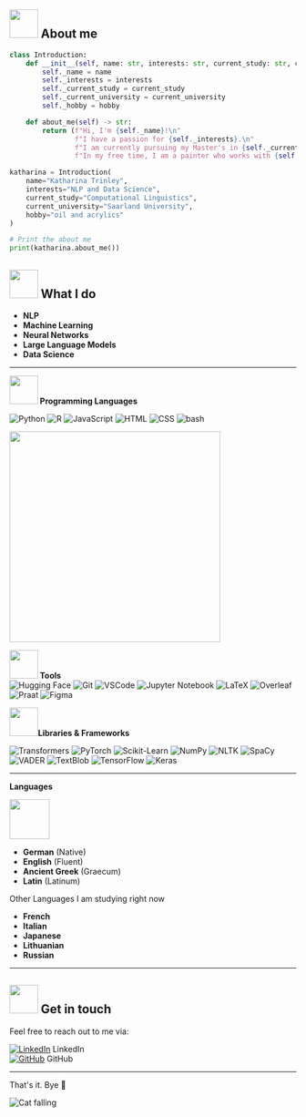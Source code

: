 ## <img src="https://github.com/user-attachments/assets/8a76d772-33d8-4e3b-a83f-2b6afbffb440" width="50"/> About me

```python
class Introduction:
    def __init__(self, name: str, interests: str, current_study: str, current_university: str, hobby: str):
        self._name = name
        self._interests = interests
        self._current_study = current_study
        self._current_university = current_university
        self._hobby = hobby

    def about_me(self) -> str:
        return (f"Hi, I'm {self._name}!\n"
                f"I have a passion for {self._interests}.\n"
                f"I am currently pursuing my Master's in {self._current_study} at {self._current_university}.\n"
                f"In my free time, I am a painter who works with {self._hobby}.")

katharina = Introduction(
    name="Katharina Trinley",
    interests="NLP and Data Science",
    current_study="Computational Linguistics",
    current_university="Saarland University",
    hobby="oil and acrylics"
)

# Print the about me
print(katharina.about_me())

```

## <img src="https://github.com/user-attachments/assets/8a76d772-33d8-4e3b-a83f-2b6afbffb440" width="50"/> What I do

- **NLP**
- **Machine Learning**
- **Neural Networks**
- **Large Language Models**
- **Data Science**
---

**<img src="https://github.com/user-attachments/assets/bad64e37-2444-4edd-96bd-5f7a3bd4150f" width="50"/> Programming Languages** 

![Python](https://img.shields.io/badge/-Python-black?logo=python&logoColor=white&style=flat)
![R](https://img.shields.io/badge/-R-black?logo=r&logoColor=white&style=flat)
![JavaScript](https://img.shields.io/badge/-JavaScript-black?logo=javascript&logoColor=white&style=flat)
![HTML](https://img.shields.io/badge/-HTML-black?logo=html5&logoColor=white&style=flat)
![CSS](https://img.shields.io/badge/-CSS-black?logo=css3&logoColor=white&style=flat)
![bash](https://img.shields.io/badge/-bash-black?logo=gnu-bash&logoColor=white&style=flat)

<img src="https://github-readme-stats.vercel.app/api/top-langs/?username=KatharinaTrinley&layout=compact&theme=swift" width="370"/>

**<img src="https://github.com/user-attachments/assets/d38ad7fb-cf74-40c2-9fce-47383896e651" width="50"/> Tools**  
![Hugging Face](https://img.shields.io/badge/-Hugging%20Face-black?logo=huggingface&logoColor=white&style=flat)
![Git](https://img.shields.io/badge/-Git-black?logo=git&logoColor=white&style=flat)
![VSCode](https://img.shields.io/badge/-VSCode-black?logo=visual-studio-code&logoColor=white&style=flat)
![Jupyter Notebook](https://img.shields.io/badge/-Jupyter%20Notebook-black?logo=jupyter&logoColor=white&style=flat)
![LaTeX](https://img.shields.io/badge/-LaTeX-black?logo=latex&logoColor=white&style=flat)
![Overleaf](https://img.shields.io/badge/-Overleaf-black?logo=overleaf&logoColor=white&style=flat)
![Praat](https://img.shields.io/badge/-Praat-black?logo=praat&logoColor=white&style=flat)
![Figma](https://img.shields.io/badge/-Figma-black?logo=figma&logoColor=white&style=flat)

**<img src="https://github.com/user-attachments/assets/8ec270ca-e61c-4bbf-9433-1eb311db6777" width="50"/>Libraries & Frameworks**

![Transformers](https://img.shields.io/badge/-Transformers-black?logo=transformers&logoColor=white&style=flat)
![PyTorch](https://img.shields.io/badge/-PyTorch-black?logo=pytorch&logoColor=white&style=flat)
![Scikit-Learn](https://img.shields.io/badge/-ScikitLearn-black?logo=scikit-learn&logoColor=white&style=flat)
![NumPy](https://img.shields.io/badge/-NumPy-black?logo=numpy&logoColor=white&style=flat)
![NLTK](https://img.shields.io/badge/-NLTK-black?logo=nltk&logoColor=white&style=flat)
![SpaCy](https://img.shields.io/badge/-SpaCy-black?logo=spacy&logoColor=white&style=flat)
![VADER](https://img.shields.io/badge/-VADER-black?logo=vader&logoColor=white&style=flat)
![TextBlob](https://img.shields.io/badge/-TextBlob-black?logo=textblob&logoColor=white&style=flat)
![TensorFlow](https://img.shields.io/badge/-TensorFlow-black?logo=tensorflow&logoColor=white&style=flat)
![Keras](https://img.shields.io/badge/-Keras-black?logo=keras&logoColor=white&style=flat)

---
**Languages**

<img src="https://github.com/user-attachments/assets/1293b18b-5200-4648-a2cf-f580d0662d8d" width="70"/> 

- **German** (Native)
- **English** (Fluent)
- **Ancient Greek** (Graecum)
- **Latin** (Latinum)

Other Languages I am studying right now
- **French**
- **Italian**
- **Japanese**
- **Lithuanian**
- **Russian**

---
## <img src="https://github.com/user-attachments/assets/8a76d772-33d8-4e3b-a83f-2b6afbffb440" width="50"/> Get in touch

Feel free to reach out to me via:

[![LinkedIn](https://img.shields.io/badge/-LinkedIn-black?logo=linkedin&logoColor=white&style=flat)](https://www.linkedin.com/in/katharina-trinley-1189121a1/) LinkedIn  
[![GitHub](https://img.shields.io/badge/-GitHub-black?logo=github&logoColor=white&style=flat)](https://github.com/KatharinaTrinley) GitHub

---

That's it. Bye 👋

![Cat falling](https://github.com/user-attachments/assets/fd66a837-d1c4-40ef-b5b1-2012363e65aa)
